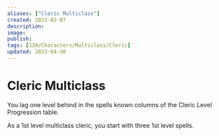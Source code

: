 ```yaml
---
aliases: ["Cleric Multiclass"]
created: 2023-02-07
description: 
image: 
publish: 
tags: [13A/Characters/Multiclass/Cleric]
updated: 2023-04-30
---
```

# Cleric Multiclass

You lag one level behind in the spells known columns of the Cleric Level
Progression table.

As a 1st level multiclass cleric, you start with three
1st level spells.
